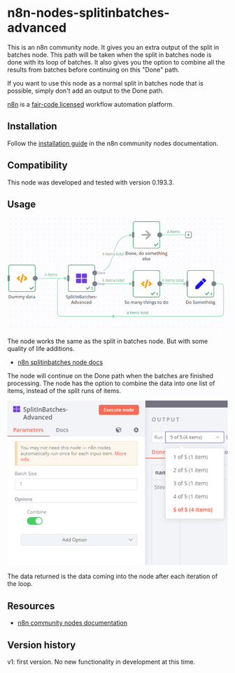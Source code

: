 # n8n-nodes-splitinbatches-advanced

This is an n8n community node. It gives you an extra output of the split in batches node. 
This path will be taken when the split in batches node is done with its loop of batches. It also gives you the option to combine all the results from batches before continuing on this "Done" path. 

If you want to use this node as a normal split in batches node that is possible, simply don't add an output to the Done path.

[n8n](https://n8n.io/) is a [fair-code licensed](https://docs.n8n.io/reference/license/) workflow automation platform.

## Installation

Follow the [installation guide](https://docs.n8n.io/integrations/community-nodes/installation/) in the n8n community nodes documentation.

## Compatibility

This node was developed and tested with version 0.193.3.

## Usage

![SplitInBatchesAdvanced](https://github.com/bramkn/n8n-nodes-splitinbatches-advanced/blob/master/images/SplitInBatchesAdvanced.png)

The node works the same as the split in batches node. But with some quality of life additions.
* [n8n splitinbatches node docs](https://docs.n8n.io/integrations/builtin/core-nodes/n8n-nodes-base.splitinbatches/)

The node will continue on the Done path when the batches are finished processing.
The node has the option to combine the data into one list of items, instead of the split runs of items.

![SplitInBatchesAdvancedCombine](https://github.com/bramkn/n8n-nodes-splitinbatches-advanced/blob/master/images/SplitInBatchesAdvancedCombine.png)

The data returned is the data coming into the node after each iteration of the loop.




## Resources

* [n8n community nodes documentation](https://docs.n8n.io/integrations/community-nodes/)

## Version history

v1: first version. No new functionality in development at this time.


